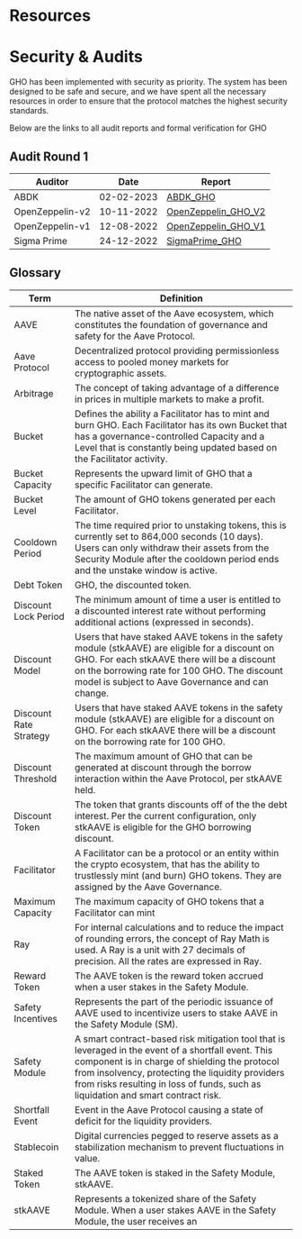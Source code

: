 # Resources

# Security & Audits

GHO has been implemented with security as priority. The system has been designed to be safe and secure, and we have spent all the necessary resources in order to ensure that the protocol matches the highest security standards.

Below are the links to all audit reports and formal verification for GHO

## Audit Round 1

| Auditor         | Date       | Report                                                                                             |
| --------------- | ---------- | -------------------------------------------------------------------------------------------------- |
| ABDK            | 02-02-2023 | [ABDK_GHO](https://github.com/aave/gho-core/blob/main/audits/02-02-2023-ABDK.pdf)                       |
| OpenZeppelin-v2 | 10-11-2022 | [OpenZeppelin_GHO_V2](https://github.com/aave/gho-core/blob/main/audits/10-11-2022-Openzeppelin-v2.pdf) |
| OpenZeppelin-v1 | 12-08-2022 | [OpenZeppelin_GHO_V1](https://github.com/aave/gho-core/blob/main/audits/12-08-2022-Openzeppelin-v1.pdf) |
| Sigma Prime     | 24-12-2022 | [SigmaPrime_GHO](https://github.com/aave/gho-core/blob/main/audits/24-12-2022-Sigma-Prime.pdf)          |

## Glossary

| Term                   | Definition                                                                                                                                                                                                                                                                                     |
| ---------------------- | ---------------------------------------------------------------------------------------------------------------------------------------------------------------------------------------------------------------------------------------------------------------------------------------------- |
| AAVE                   | The native asset of the Aave ecosystem, which constitutes the foundation of governance and safety for the Aave Protocol.                                                                                                                                                                       |
| Aave Protocol          | Decentralized protocol providing permissionless access to pooled money markets for cryptographic assets.                                                                                                                                                                                       |
| Arbitrage              | The concept of taking advantage of a difference in prices in multiple markets to make a profit.                                                                                                                                                                                                |
| Bucket                 | Defines the ability a Facilitator has to mint and burn GHO. Each Facilitator has its own Bucket that has a governance-controlled Capacity and a Level that is constantly being updated based on the Facilitator activity.                                                                      |
| Bucket Capacity        | Represents the upward limit of GHO that a specific Facilitator can generate.                                                                                                                                                                                                                   |
| Bucket Level           | The amount of GHO tokens generated per each Facilitator.                                                                                                                                                                                                                                       |
| Cooldown Period        | The time required prior to unstaking tokens, this is currently set to 864,000 seconds (10 days). Users can only withdraw their assets from the Security Module after the cooldown period ends and the unstake window is active.                                                                |
| Debt Token             | GHO, the discounted token.                                                                                                                                                                                                                                                                     |
| Discount Lock Period   | The minimum amount of time a user is entitled to a discounted interest rate without performing additional actions (expressed in seconds).                                                                                                                                                      |
| Discount Model         | Users that have staked AAVE tokens in the safety module (stkAAVE) are eligible for a discount on GHO. For each stkAAVE there will be a discount on the borrowing rate for 100 GHO. The discount model is subject to Aave Governance and can change.                                            |
| Discount Rate Strategy | Users that have staked AAVE tokens in the safety module (stkAAVE) are eligible for a discount on GHO. For each stkAAVE there will be a discount on the borrowing rate for 100 GHO.                                                                                                             |
| Discount Threshold     | The maximum amount of GHO that can be generated at discount through the borrow interaction within the Aave Protocol, per stkAAVE held.                                                                                                                                                         |
| Discount Token         | The token that grants discounts off of the the debt interest. Per the current configuration, only stkAAVE is eligible for the GHO borrowing discount.                                                                                                                                          |
| Facilitator            | A Facilitator can be a protocol or an entity within the crypto ecosystem, that has the ability to trustlessly mint (and burn) GHO tokens. They are assigned by the Aave Governance.                                                                                                            |
| Maximum Capacity       | The maximum capacity of GHO tokens that a Facilitator can mint                                                                                                                                                                                                                                 |
| Ray                    | For internal calculations and to reduce the impact of rounding errors, the concept of Ray Math is used. A Ray is a unit with 27 decimals of precision. All the rates are expressed in Ray.                                                                                                     |
| Reward Token           | The AAVE token is the reward token accrued when a user stakes in the Safety Module.                                                                                                                                                                                                            |
| Safety Incentives      | Represents the part of the periodic issuance of AAVE used to incentivize users to stake AAVE in the Safety Module (SM).                                                                                                                                                                        |
| Safety Module          | A smart contract-based risk mitigation tool that is leveraged in the event of a shortfall event. This component is in charge of shielding the protocol from insolvency, protecting the liquidity providers from risks resulting in loss of funds, such as liquidation and smart contract risk. |
| Shortfall Event        | Event in the Aave Protocol causing a state of deficit for the liquidity providers.                                                                                                                                                                                                             |
| Stablecoin             | Digital currencies pegged to reserve assets as a stabilization mechanism to prevent fluctuations in value.                                                                                                                                                                                     |
| Staked Token           | The AAVE token is staked in the Safety Module, stkAAVE.                                                                                                                                                                                                                                        |
| stkAAVE                | Represents a tokenized share of the Safety Module. When a user stakes AAVE in the Safety Module, the user receives an                                                                                                                                                                          |
